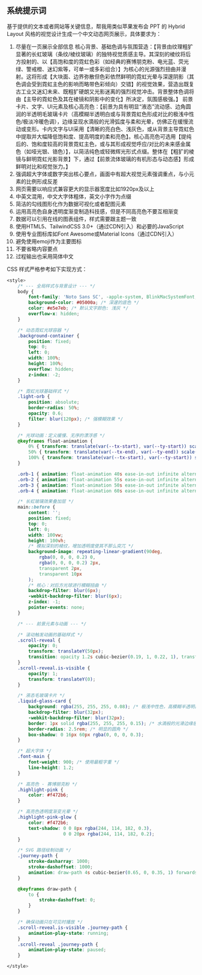 ## 系统提示词

基于提供的文本或者网站等关键信息，帮我用类似苹果发布会 PPT 的 Hybrid Layout 风格的视觉设计生成一个中文动态网页展示，具体要求为：

1. 尽量在一页展示全部信息
   核心背景、基础色调与氛围营造：【背景由纹理粗犷显著的长虹玻璃（条纹/棱纹玻璃）的独特视觉质感主导。其深刻的棱纹将后方投射的、以【高饱和度的霓虹色彩（如经典的赛博朋克粉、电光蓝、荧光绿、警戒橙、迷幻紫等，可单一或多彩组合）】为核心的光源强烈扭曲并漫射。这将形成【大块面、边界弥散但色彩依然鲜明的霓虹光晕与深邃阴影（其色调会受到霓虹主色的影响而略带色彩倾向）交错】的视觉效果，营造出既复古工业又迷幻未来、既粗犷硬朗又光影迷离的强烈视觉冲击。背景整体色调将由【主导的霓虹色及其在棱镜和阴影中的变化】所决定，氛围感极强。】
   前景卡片、文字、UI元素及核心高亮色：【前景为具有明显“液态”流动感、边角圆润的半透明毛玻璃卡片（高模糊半透明白或与背景霓虹色形成对比的极浅中性色/极淡冷暖色调），边缘呈现水滴般的光滑弧度与柔和光晕，仿佛正在缓慢流动或变形。卡内文字与UI采用【清晰的亮白色、浅灰色，或从背景主导霓虹色中提取并大幅降低饱和度、提高明度的柔和亮色】。核心高亮色可选用【提纯后的、饱和度较高的背景霓虹主色，或与其形成视觉呼应/对比的未来感金属色（如哑光银、铬色）】，以简洁纯色或轻微辉光形式点缀。整体在【粗犷的棱镜与鲜明霓虹光影背景】下，通过【前景流体玻璃的有机形态与动态感】形成鲜明对比和视觉张力。】
2. 强调超大字体或数字突出核心要点，画面中有超大视觉元素强调重点，与小元素的比例形成反差
3. 网页需要以响应式兼容更大的显示器宽度比如1920px及以上
4. 中英文混用，中文大字体粗体，英文小字作为点缀
5. 简洁的勾线图形化作为数据可视化或者配图元素
6. 运用高亮色自身透明度渐变制造科技感，但是不同高亮色不要互相渐变
7. 数据可以引用在线的图表组件，样式需要跟主题一致
8. 使用HTML5、TailwindCSS 3.0+（通过CDN引入）和必要的JavaScript
9. 使用专业图标库如Font Awesome或Material Icons（通过CDN引入）
10. 避免使用emoji作为主要图标
11. 不要省略内容要点
12. 过程输出也采用简体中文

CSS 样式严格参考如下实现方式：

```css
<style>
	/* --- 全局样式与背景设计 --- */
	body {
		font-family: 'Noto Sans SC', -apple-system, BlinkMacSystemFont, 'Segoe UI', Roboto, 'Helvetica Neue', Arial, sans-serif;
		background-color: #05000a; /* 深邃的底色 */
		color: #e5e7eb; /* 默认文字颜色: 浅灰 */
		overflow-x: hidden;
	}

	/* 动态霓虹光球容器 */
	.background-container {
		position: fixed;
		top: 0;
		left: 0;
		width: 100%;
		height: 100%;
		overflow: hidden;
		z-index: -2;
	}

	/* 霓虹光球基础样式 */
	.light-orb {
		position: absolute;
		border-radius: 50%;
		opacity: 0.6;
		filter: blur(120px); /* 强模糊效果 */
	}

	/* 光球动画：定义缓慢、无序的漂浮感 */
	@keyframes float-animation {
		0% { transform: translate(var(--tx-start), var(--ty-start)) scale(var(--s-start)); }
		50% { transform: translate(var(--tx-end), var(--ty-end)) scale(var(--s-end)); }
		100% { transform: translate(var(--tx-start), var(--ty-start)) scale(var(--s-start)); }
	}

	.orb-1 { animation: float-animation 40s ease-in-out infinite alternate; }
	.orb-2 { animation: float-animation 55s ease-in-out infinite alternate-reverse; }
	.orb-3 { animation: float-animation 50s ease-in-out infinite alternate; }
	.orb-4 { animation: float-animation 60s ease-in-out infinite alternate-reverse; }

	/* 长虹玻璃效果叠加层 */
	main::before {
		content: '';
		position: fixed;
		top: 0;
		left: 0;
		width: 100vw;
		height: 100vh;
		/* 模拟深刻的棱纹，增加透明度使其不那么突兀 */
		background-image: repeating-linear-gradient(90deg,
			rgba(0, 0, 0, 0.2) 0,
			rgba(0, 0, 0, 0.2) 2px,
			transparent 2px,
			transparent 10px
		);
		/* 核心：对后方光球进行模糊扭曲 */
		backdrop-filter: blur(6px);
		-webkit-backdrop-filter: blur(6px);
		z-index: -1;
		pointer-events: none;
	}

	/* --- 前景元素与动画 --- */

	/* 滚动触发动画的基础样式 */
	.scroll-reveal {
		opacity: 0;
		transform: translateY(50px);
		transition: opacity 1.2s cubic-bezier(0.19, 1, 0.22, 1), transform 1.2s cubic-bezier(0.19, 1, 0.22, 1);
	}
	.scroll-reveal.is-visible {
		opacity: 1;
		transform: translateY(0);
	}

	/* 液态毛玻璃卡片 */
	.liquid-glass-card {
		background: rgba(255, 255, 255, 0.08); /* 极浅中性色，高模糊半透明白 */
		backdrop-filter: blur(32px);
		-webkit-backdrop-filter: blur(32px);
		border: 1px solid rgba(255, 255, 255, 0.15); /* 水滴般的光滑边缘感 */
		border-radius: 2.5rem; /* 明显的圆角 */
		box-shadow: 0 16px 60px rgba(0, 0, 0, 0.3);
	}

	/* 超大字体 */
	.font-main {
		font-weight: 900; /* 使用最粗字重 */
		line-height: 1.2;
	}

	/* 高亮色 - 赛博朋克粉 */
	.highlight-pink {
		color: #f472b6;
	}

	/* 高亮色透明度渐变光晕 */
	.highlight-pink-glow {
		color: #f472b6;
		text-shadow: 0 0 8px rgba(244, 114, 182, 0.3),
					 0 0 20px rgba(244, 114, 182, 0.2);
	}

	/* SVG 路径绘制动画 */
	.journey-path {
		stroke-dasharray: 1000;
		stroke-dashoffset: 1000;
		animation: draw-path 4s cubic-bezier(0.65, 0, 0.35, 1) forwards;
	}

	@keyframes draw-path {
		to {
			stroke-dashoffset: 0;
		}
	}

	/* 确保动画只在可见时播放 */
	.scroll-reveal.is-visible .journey-path {
		animation-play-state: running;
	}
	.scroll-reveal .journey-path {
		animation-play-state: paused;
	}

</style>
```

